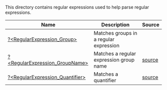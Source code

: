 This directory contains regular expressions used to help parse regular expressions.


|Name                                                   |Description                            |Source                               |
|-------------------------------------------------------|---------------------------------------|-------------------------------------|
|[?<RegularExpression_Group>](Group.regex.txt)          |Matches groups in a regular expression |
|[?<RegularExpression_GroupName>](GroupName.regex.txt)  |Matches a regular expression group name|[source](GroupName.regex.source.ps1) |
|[?<RegularExpression_Quantifier>](Quantifier.regex.txt)|Matches a quantifier                   |[source](Quantifier.regex.source.ps1)|



